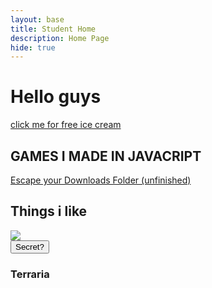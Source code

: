 ```yaml
---
layout: base
title: Student Home 
description: Home Page
hide: true
---
```


<html lang="en">
    <head>
        <style>
            #EOL {
                visibility: hidden;
            }
        </style>
    </head>
    <body>
        <h1>Hello guys</h1>
        <a href="https://thegamer221148.github.io/clickit/">click me for free ice cream</a>
        <h2>GAMES I MADE IN JAVACRIPT</h2>
        <a href="https://thegamer221148.github.io/backrooms">Escape your Downloads Folder (unfinished)</a>
        <h2>Things i like</h2>
        <img src="https://upload.wikimedia.org/wikipedia/en/1/1a/Terraria_Steam_artwork.jpg">
        <br>
        <button>Secret?</button>
        <h3>Terraria</h3>
    </body>
</html>
